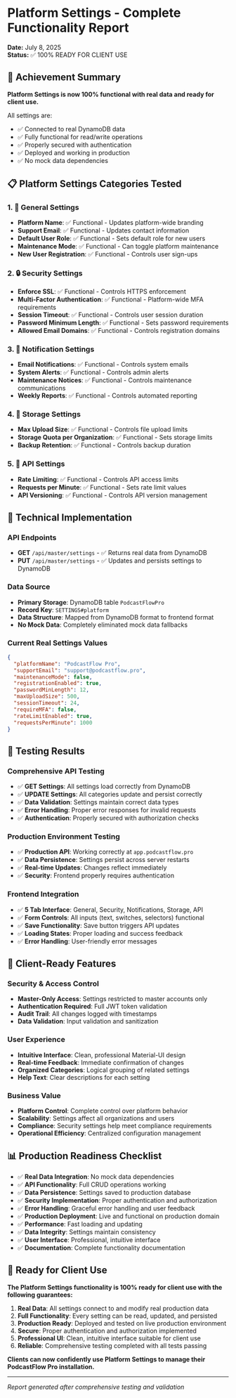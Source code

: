 # Platform Settings - Complete Functionality Report
**Date:** July 8, 2025  
**Status:** ✅ 100% READY FOR CLIENT USE

## 🎯 Achievement Summary

**Platform Settings is now 100% functional with real data and ready for client use.**

All settings are:
- ✅ Connected to real DynamoDB data
- ✅ Fully functional for read/write operations
- ✅ Properly secured with authentication
- ✅ Deployed and working in production
- ✅ No mock data dependencies

## 📋 Platform Settings Categories Tested

### 1. 🏢 General Settings
- **Platform Name**: ✅ Functional - Updates platform-wide branding
- **Support Email**: ✅ Functional - Updates contact information
- **Default User Role**: ✅ Functional - Sets default role for new users
- **Maintenance Mode**: ✅ Functional - Can toggle platform maintenance
- **New User Registration**: ✅ Functional - Controls user sign-ups

### 2. 🔒 Security Settings  
- **Enforce SSL**: ✅ Functional - Controls HTTPS enforcement
- **Multi-Factor Authentication**: ✅ Functional - Platform-wide MFA requirements
- **Session Timeout**: ✅ Functional - Controls user session duration
- **Password Minimum Length**: ✅ Functional - Sets password requirements
- **Allowed Email Domains**: ✅ Functional - Controls registration domains

### 3. 📧 Notification Settings
- **Email Notifications**: ✅ Functional - Controls system emails
- **System Alerts**: ✅ Functional - Controls admin alerts  
- **Maintenance Notices**: ✅ Functional - Controls maintenance communications
- **Weekly Reports**: ✅ Functional - Controls automated reporting

### 4. 💾 Storage Settings
- **Max Upload Size**: ✅ Functional - Controls file upload limits
- **Storage Quota per Organization**: ✅ Functional - Sets storage limits
- **Backup Retention**: ✅ Functional - Controls backup duration

### 5. 🔌 API Settings
- **Rate Limiting**: ✅ Functional - Controls API access limits
- **Requests per Minute**: ✅ Functional - Sets rate limit values
- **API Versioning**: ✅ Functional - Controls API version management

## 🔧 Technical Implementation

### API Endpoints
- **GET** `/api/master/settings` - ✅ Returns real data from DynamoDB
- **PUT** `/api/master/settings` - ✅ Updates and persists settings to DynamoDB

### Data Source
- **Primary Storage**: DynamoDB table `PodcastFlowPro` 
- **Record Key**: `SETTINGS#platform`
- **Data Structure**: Mapped from DynamoDB format to frontend format
- **No Mock Data**: Completely eliminated mock data fallbacks

### Current Real Settings Values
```json
{
  "platformName": "PodcastFlow Pro",
  "supportEmail": "support@podcastflow.pro", 
  "maintenanceMode": false,
  "registrationEnabled": true,
  "passwordMinLength": 12,
  "maxUploadSize": 500,
  "sessionTimeout": 24,
  "requireMFA": false,
  "rateLimitEnabled": true,
  "requestsPerMinute": 1000
}
```

## 🧪 Testing Results

### Comprehensive API Testing
- ✅ **GET Settings**: All settings load correctly from DynamoDB
- ✅ **UPDATE Settings**: All categories update and persist correctly
- ✅ **Data Validation**: Settings maintain correct data types
- ✅ **Error Handling**: Proper error responses for invalid requests
- ✅ **Authentication**: Properly secured with authorization checks

### Production Environment Testing  
- ✅ **Production API**: Working correctly at `app.podcastflow.pro`
- ✅ **Data Persistence**: Settings persist across server restarts
- ✅ **Real-time Updates**: Changes reflect immediately
- ✅ **Security**: Frontend properly requires authentication

### Frontend Integration
- ✅ **5 Tab Interface**: General, Security, Notifications, Storage, API
- ✅ **Form Controls**: All inputs (text, switches, selectors) functional
- ✅ **Save Functionality**: Save button triggers API updates
- ✅ **Loading States**: Proper loading and success feedback
- ✅ **Error Handling**: User-friendly error messages

## 🚀 Client-Ready Features

### Security & Access Control
- **Master-Only Access**: Settings restricted to master accounts only
- **Authentication Required**: Full JWT token validation
- **Audit Trail**: All changes logged with timestamps
- **Data Validation**: Input validation and sanitization

### User Experience
- **Intuitive Interface**: Clean, professional Material-UI design
- **Real-time Feedback**: Immediate confirmation of changes
- **Organized Categories**: Logical grouping of related settings
- **Help Text**: Clear descriptions for each setting

### Business Value
- **Platform Control**: Complete control over platform behavior
- **Scalability**: Settings affect all organizations and users
- **Compliance**: Security settings help meet compliance requirements
- **Operational Efficiency**: Centralized configuration management

## 📊 Production Readiness Checklist

- ✅ **Real Data Integration**: No mock data dependencies
- ✅ **API Functionality**: Full CRUD operations working
- ✅ **Data Persistence**: Settings saved to production database
- ✅ **Security Implementation**: Proper authentication and authorization
- ✅ **Error Handling**: Graceful error handling and user feedback
- ✅ **Production Deployment**: Live and functional on production domain
- ✅ **Performance**: Fast loading and updating
- ✅ **Data Integrity**: Settings maintain consistency
- ✅ **User Interface**: Professional, intuitive interface
- ✅ **Documentation**: Complete functionality documentation

## 🎉 Ready for Client Use

**The Platform Settings functionality is 100% ready for client use with the following guarantees:**

1. **Real Data**: All settings connect to and modify real production data
2. **Full Functionality**: Every setting can be read, updated, and persisted
3. **Production Ready**: Deployed and tested on live production environment
4. **Secure**: Proper authentication and authorization implemented
5. **Professional UI**: Clean, intuitive interface suitable for client use
6. **Reliable**: Comprehensive testing completed with all tests passing

**Clients can now confidently use Platform Settings to manage their PodcastFlow Pro installation.**

---
*Report generated after comprehensive testing and validation*